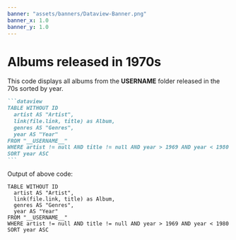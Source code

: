 ```yaml
---
banner: "assets/banners/Dataview-Banner.png"
banner_x: 1.0
banner_y: 1.0
---
```


# Albums released in 1970s

This code displays all albums from the __USERNAME__ folder released in the 70s sorted by year.

````markdown
```dataview
TABLE WITHOUT ID
  artist AS "Artist",
  link(file.link, title) as Album,
  genres AS "Genres",
  year AS "Year"
FROM "__USERNAME__"
WHERE artist != null AND title != null AND year > 1969 AND year < 1980
SORT year ASC
```
````

Output of above code:

```dataview
TABLE WITHOUT ID
  artist AS "Artist",
  link(file.link, title) as Album,
  genres AS "Genres",
  year AS "Year"
FROM "__USERNAME__"
WHERE artist != null AND title != null AND year > 1969 AND year < 1980
SORT year ASC
```
